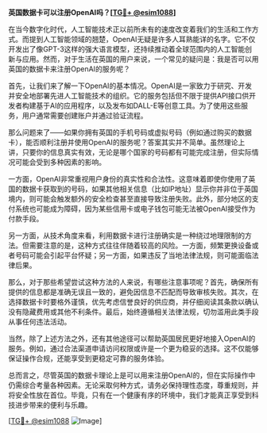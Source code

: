 **英国数据卡可以注册OpenAI吗？[[TG💪+ @esim1088](https://t.me/s/esim1088)]**

在当今数字化时代，人工智能技术正以前所未有的速度改变着我们的生活和工作方式。而提到人工智能领域的翘楚，OpenAI无疑是许多人耳熟能详的名字。它不仅开发出了像GPT-3这样的强大语言模型，还持续推动着全球范围内的人工智能创新与应用。然而，对于生活在英国的用户来说，一个常见的疑问是：我是否可以用英国的数据卡来注册OpenAI的服务呢？

首先，让我们来了解一下OpenAI的基本情况。OpenAI是一家致力于研究、开发并安全地部署先进人工智能技术的组织。它的服务包括但不限于提供API接口供开发者构建基于AI的应用程序，以及发布如DALL-E等创意工具。为了使用这些服务，用户通常需要创建账户并通过验证流程。

那么问题来了——如果你拥有英国的手机号码或虚拟号码（例如通过购买的数据卡），能否顺利注册并使用OpenAI的服务呢？答案其实并不简单。虽然理论上讲，只要你的信息真实有效，无论是哪个国家的号码都有可能完成注册，但实际情况可能会受到多种因素的影响。

一方面，OpenAI非常重视用户身份的真实性和合法性。这意味着即使你使用了英国的数据卡获取到的号码，如果其他相关信息（比如IP地址）显示你并非位于英国境内，则可能会触发额外的安全检查甚至直接导致注册失败。此外，部分地区的支付系统也可能成为障碍，因为某些信用卡或电子钱包可能无法被OpenAI接受作为付款手段。

另一方面，从技术角度来看，利用数据卡进行注册确实是一种绕过地理限制的方法。但需要注意的是，这种方式往往伴随着较高的风险。一方面，频繁更换设备或者号码可能会引起平台怀疑；另一方面，如果违反了当地法律法规，则可能面临法律后果。

那么，对于那些希望尝试这种方法的人来说，有哪些注意事项呢？首先，确保所有提供的信息都是准确无误且一致的，避免因信息不匹配而导致审核失败。其次，在选择数据卡时要格外谨慎，优先考虑信誉良好的供应商，并仔细阅读其条款以确认没有隐藏费用或其他不利条件。最后，始终遵循相关法律法规，切勿滥用此类手段从事任何违法活动。

当然，除了上述方法之外，还有其他途径可以帮助英国居民更好地接入OpenAI的服务。例如，通过合法渠道申请访问权限或许是一个更为稳妥的选择。这不仅能够保证操作合规，还能享受到更稳定可靠的服务体验。

总而言之，尽管英国的数据卡理论上是可以用来注册OpenAI的，但在实际操作中仍需综合考量各种因素。无论采取何种方式，请务必保持理性态度，尊重规则，并将安全性放在首位。毕竟，只有在一个健康有序的环境中，我们才能真正享受到科技进步带来的便利与乐趣。

[[TG💪+ @esim1088](https://t.me/s/esim1088) ![Image](https://i.postimg.cc/4NQfJmqS/Snipaste-2025-05-13-00-14-12.png)]